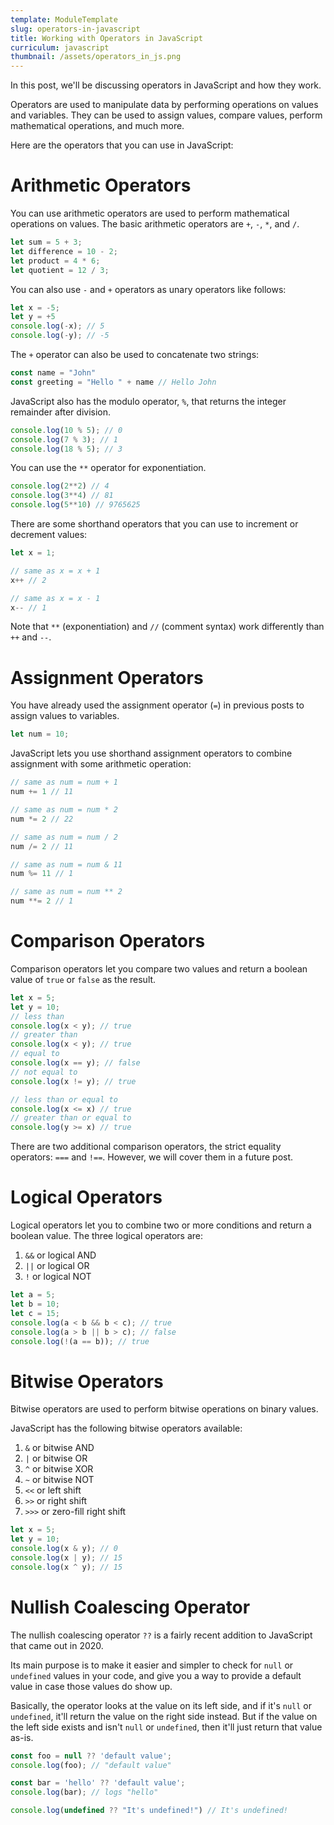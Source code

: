 ```yaml
---
template: ModuleTemplate
slug: operators-in-javascript
title: Working with Operators in JavaScript
curriculum: javascript
thumbnail: /assets/operators_in_js.png
---
```


In this post, we'll be discussing operators in JavaScript and how they work.

Operators are used to manipulate data by performing operations on values and variables.
They can be used to assign values, compare values, perform mathematical operations, and much more.

Here are the operators that you can use in JavaScript:

# Arithmetic Operators

You can use arithmetic operators are used to perform mathematical operations on values.
The basic arithmetic operators are `+`, `-`, `*`, and `/`.

```js
let sum = 5 + 3;
let difference = 10 - 2;
let product = 4 * 6;
let quotient = 12 / 3;
```

You can also use `-` and `+` operators as unary operators like follows:

```js
let x = -5;
let y = +5
console.log(-x); // 5
console.log(-y); // -5
```

The `+` operator can also be used to concatenate two strings:

```js
const name = "John"
const greeting = "Hello " + name // Hello John
```

JavaScript also has the modulo operator, `%`, that returns the integer remainder after division.

```js
console.log(10 % 5); // 0
console.log(7 % 3); // 1
console.log(18 % 5); // 3
```

You can use the `**` operator for exponentiation.

```js
console.log(2**2) // 4
console.log(3**4) // 81
console.log(5**10) // 9765625
```

There are some shorthand operators that you can use to increment or decrement values:

```js
let x = 1;

// same as x = x + 1
x++ // 2

// same as x = x - 1
x-- // 1
```

Note that `**` (exponentiation) and `//` (comment syntax) work differently than `++` and `--`.

# Assignment Operators

You have already used the assignment operator (`=`) in previous posts to assign values to variables.

```js
let num = 10;
```

JavaScript lets you use shorthand assignment operators to combine assignment with some arithmetic operation:

```js
// same as num = num + 1
num += 1 // 11

// same as num = num * 2
num *= 2 // 22

// same as num = num / 2
num /= 2 // 11

// same as num = num & 11
num %= 11 // 1

// same as num = num ** 2
num **= 2 // 1
```

# Comparison Operators

Comparison operators let you compare two values and return a boolean value of `true` or `false` as the result.

```javascript
let x = 5;
let y = 10;
// less than
console.log(x < y); // true
// greater than
console.log(x < y); // true
// equal to
console.log(x == y); // false
// not equal to
console.log(x != y); // true

// less than or equal to
console.log(x <= x) // true
// greater than or equal to
console.log(y >= x) // true
```

There are two additional comparison operators, the strict equality operators: `===` and `!==`.
However, we will cover them in a future post.

# Logical Operators

Logical operators let you to combine two or more conditions and return a boolean value.
The three logical operators are:
1. `&&` or logical AND
2. `||` or logical OR
3. `!` or logical NOT

```js
let a = 5;
let b = 10;
let c = 15;
console.log(a < b && b < c); // true
console.log(a > b || b > c); // false
console.log(!(a == b)); // true
```

# Bitwise Operators

Bitwise operators are used to perform bitwise operations on binary values.

JavaScript has the following bitwise operators available:
1. `&` or bitwise AND
2. `|` or bitwise OR
3. `^` or bitwise XOR
4. `~` or bitwise NOT
5. `<<` or left shift
6. `>>` or right shift
7. `>>>` or zero-fill right shift

```js
let x = 5;
let y = 10;
console.log(x & y); // 0
console.log(x | y); // 15
console.log(x ^ y); // 15
```

# Nullish Coalescing Operator

The nullish coalescing operator `??` is a fairly recent addition to JavaScript that came out in 2020.

Its main purpose is to make it easier and simpler to check for `null` or `undefined` values in your code, and give you a way to provide a default value in case those values do show up.

Basically, the operator looks at the value on its left side, and if it's `null` or `undefined`, it'll return the value on the right side instead. But if the value on the left side exists and isn't `null` or `undefined`, then it'll just return that value as-is.

```js
const foo = null ?? 'default value';
console.log(foo); // "default value"

const bar = 'hello' ?? 'default value';
console.log(bar); // logs "hello"

console.log(undefined ?? "It's undefined!") // It's undefined!
```
